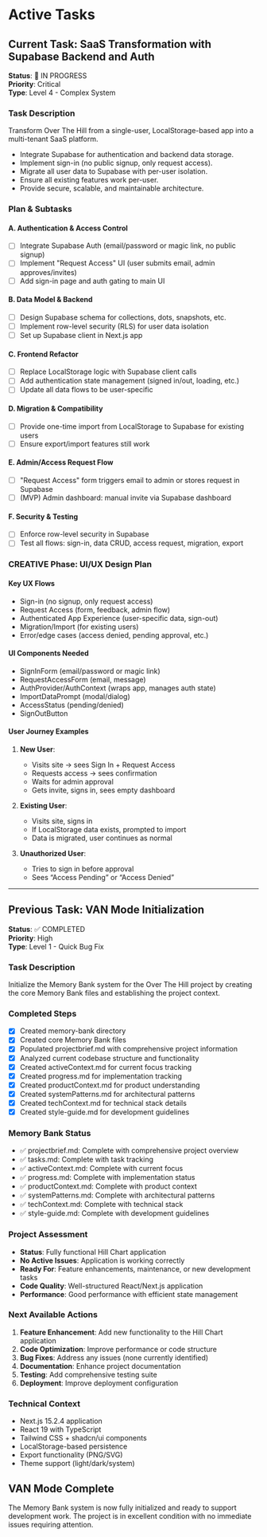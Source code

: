 # Active Tasks

## Current Task: SaaS Transformation with Supabase Backend and Auth
**Status**: 🚧 IN PROGRESS  
**Priority**: Critical  
**Type**: Level 4 - Complex System  

### Task Description
Transform Over The Hill from a single-user, LocalStorage-based app into a multi-tenant SaaS platform.  
- Integrate Supabase for authentication and backend data storage.
- Implement sign-in (no public signup, only request access).
- Migrate all user data to Supabase with per-user isolation.
- Ensure all existing features work per-user.
- Provide secure, scalable, and maintainable architecture.

### Plan & Subtasks

#### A. Authentication & Access Control
- [ ] Integrate Supabase Auth (email/password or magic link, no public signup)
- [ ] Implement "Request Access" UI (user submits email, admin approves/invites)
- [ ] Add sign-in page and auth gating to main UI

#### B. Data Model & Backend
- [ ] Design Supabase schema for collections, dots, snapshots, etc.
- [ ] Implement row-level security (RLS) for user data isolation
- [ ] Set up Supabase client in Next.js app

#### C. Frontend Refactor
- [ ] Replace LocalStorage logic with Supabase client calls
- [ ] Add authentication state management (signed in/out, loading, etc.)
- [ ] Update all data flows to be user-specific

#### D. Migration & Compatibility
- [ ] Provide one-time import from LocalStorage to Supabase for existing users
- [ ] Ensure export/import features still work

#### E. Admin/Access Request Flow
- [ ] "Request Access" form triggers email to admin or stores request in Supabase
- [ ] (MVP) Admin dashboard: manual invite via Supabase dashboard

#### F. Security & Testing
- [ ] Enforce row-level security in Supabase
- [ ] Test all flows: sign-in, data CRUD, access request, migration, export

### CREATIVE Phase: UI/UX Design Plan

#### Key UX Flows
- Sign-in (no signup, only request access)
- Request Access (form, feedback, admin flow)
- Authenticated App Experience (user-specific data, sign-out)
- Migration/Import (for existing users)
- Error/edge cases (access denied, pending approval, etc.)

#### UI Components Needed
- SignInForm (email/password or magic link)
- RequestAccessForm (email, message)
- AuthProvider/AuthContext (wraps app, manages auth state)
- ImportDataPrompt (modal/dialog)
- AccessStatus (pending/denied)
- SignOutButton

#### User Journey Examples
1. **New User**:  
   - Visits site → sees Sign In + Request Access  
   - Requests access → sees confirmation  
   - Waits for admin approval  
   - Gets invite, signs in, sees empty dashboard

2. **Existing User**:  
   - Visits site, signs in  
   - If LocalStorage data exists, prompted to import  
   - Data is migrated, user continues as normal

3. **Unauthorized User**:  
   - Tries to sign in before approval  
   - Sees “Access Pending” or “Access Denied”

---

## Previous Task: VAN Mode Initialization
**Status**: ✅ COMPLETED  
**Priority**: High  
**Type**: Level 1 - Quick Bug Fix  

### Task Description
Initialize the Memory Bank system for the Over The Hill project by creating the core Memory Bank files and establishing the project context.

### Completed Steps
- [x] Created memory-bank directory
- [x] Created core Memory Bank files
- [x] Populated projectbrief.md with comprehensive project information
- [x] Analyzed current codebase structure and functionality
- [x] Created activeContext.md for current focus tracking
- [x] Created progress.md for implementation tracking
- [x] Created productContext.md for product understanding
- [x] Created systemPatterns.md for architectural patterns
- [x] Created techContext.md for technical stack details
- [x] Created style-guide.md for development guidelines

### Memory Bank Status
- ✅ projectbrief.md: Complete with comprehensive project overview
- ✅ tasks.md: Complete with task tracking
- ✅ activeContext.md: Complete with current focus
- ✅ progress.md: Complete with implementation status
- ✅ productContext.md: Complete with product context
- ✅ systemPatterns.md: Complete with architectural patterns
- ✅ techContext.md: Complete with technical stack
- ✅ style-guide.md: Complete with development guidelines

### Project Assessment
- **Status**: Fully functional Hill Chart application
- **No Active Issues**: Application is working correctly
- **Ready For**: Feature enhancements, maintenance, or new development tasks
- **Code Quality**: Well-structured React/Next.js application
- **Performance**: Good performance with efficient state management

### Next Available Actions
1. **Feature Enhancement**: Add new functionality to the Hill Chart application
2. **Code Optimization**: Improve performance or code structure
3. **Bug Fixes**: Address any issues (none currently identified)
4. **Documentation**: Enhance project documentation
5. **Testing**: Add comprehensive testing suite
6. **Deployment**: Improve deployment configuration

### Technical Context
- Next.js 15.2.4 application
- React 19 with TypeScript
- Tailwind CSS + shadcn/ui components
- LocalStorage-based persistence
- Export functionality (PNG/SVG)
- Theme support (light/dark/system)

## VAN Mode Complete
The Memory Bank system is now fully initialized and ready to support development work. The project is in excellent condition with no immediate issues requiring attention.

